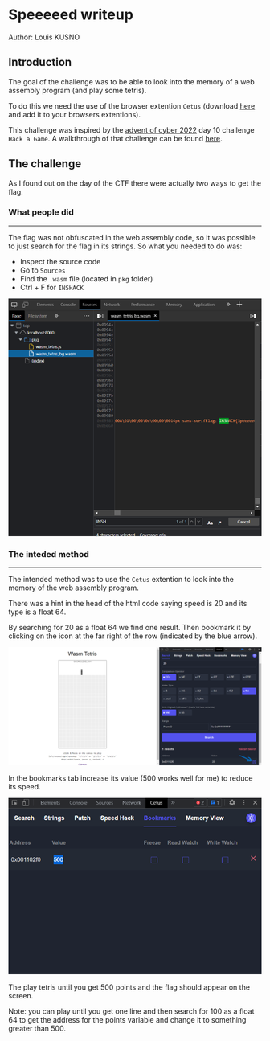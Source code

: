 # Speeeeed writeup
Author: Louis KUSNO

## Introduction

The goal of the challenge was to be able to look into the memory of a web assembly program (and play some tetris).

To do this we need the use of the browser extention `Cetus` (download [here](https://github.com/Qwokka/Cetus) and add it to your browsers extentions).

This challenge was inspired by the [advent of cyber 2022](https://tryhackme.com/room/adventofcyber4) day 10 challenge `Hack a Game`. A walkthrough of that challenge can be found [here](https://www.youtube.com/watch?v=_ej3yMF31zg).

## The challenge 

As I found out on the day of the CTF there were actually two ways to get the flag.

### What people did
---

The flag was not obfuscated in the web assembly code, so it was possible to just search for the flag in its strings. So what you needed to do was:

- Inspect the source code
- Go to `Sources`
- Find the `.wasm` file (located in `pkg` folder)
- Ctrl + F for `INSHACK`

![method_1](./img/img1.png)

### The inteded method
---

The intended method was to use the `Cetus` extention to look into the memory of the web assembly program.

There was a hint in the head of the html code saying speed is 20 and its type is a float 64.

By searching for 20 as a float 64 we find one result. Then bookmark it by clicking on the icon at the far right of the row (indicated by the blue arrow).

![using_cetus_1](./img/img2.png)

In the bookmarks tab increase its value (500 works well for me) to reduce its speed.

![using_cetus_2](./img/img3.png)

The play tetris until you get 500 points and the flag should appear on the screen.

Note: you can play until you get one line and then search for 100 as a float 64 to get the address for the points variable and change it to something greater than 500.
